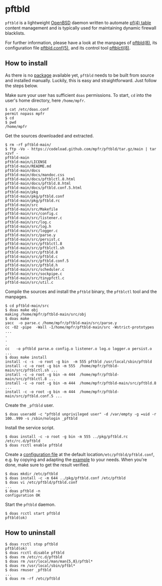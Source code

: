 # pftbld

`pftbld` is a lightweight [OpenBSD](https://www.openbsd.org) daemon written to automate [pf(4) table](http://man.openbsd.org/pf.conf#TABLES) content management and is typically used for maintaining dynamic firewall blacklists.

For further information, please have a look at the manpages of [pftbld(8)](https://mpfr.github.io/pftbld/pftbld.8.html), its configuration file [pftbld.conf(5)](https://mpfr.github.io/pftbld/pftbld.conf.5.html), and its control tool [pftblctl(8)](https://mpfr.github.io/pftbld/pftblctl.8.html).

## How to install

As there is no [package](https://www.openbsd.org/faq/faq15.html) available yet, `pftbld` needs to be built from source and installed manually. Luckily, this is easy and straightforward. Just follow the steps below.

Make sure your user has sufficient `doas` permissions. To start, `cd` into the user's home directory, here `/home/mpfr`.

```
$ cat /etc/doas.conf
permit nopass mpfr
$ cd
$ pwd
/home/mpfr
```

Get the sources downloaded and extracted.

```
$ rm -rf pftbld-main/
$ ftp -Vo - https://codeload.github.com/mpfr/pftbld/tar.gz/main | tar xzvf -
pftbld-main
pftbld-main/LICENSE
pftbld-main/README.md
pftbld-main/docs
pftbld-main/docs/mandoc.css
pftbld-main/docs/pftblctl.8.html
pftbld-main/docs/pftbld.8.html
pftbld-main/docs/pftbld.conf.5.html
pftbld-main/pkg
pftbld-main/pkg/pftbld.conf
pftbld-main/pkg/pftbld.rc
pftbld-main/src
pftbld-main/src/Makefile
pftbld-main/src/config.c
pftbld-main/src/listener.c
pftbld-main/src/log.c
pftbld-main/src/log.h
pftbld-main/src/logger.c
pftbld-main/src/parse.y
pftbld-main/src/persist.c
pftbld-main/src/pftblctl.8
pftbld-main/src/pftblctl.sh
pftbld-main/src/pftbld.8
pftbld-main/src/pftbld.c
pftbld-main/src/pftbld.conf.5
pftbld-main/src/pftbld.h
pftbld-main/src/scheduler.c
pftbld-main/src/sockpipe.c
pftbld-main/src/tinypfctl.c
pftbld-main/src/util.c
```

Compile the sources and install the `pftbld` binary, the `pftblctl` tool and the manpages.

```
$ cd pftbld-main/src
$ doas make obj
making /home/mpfr/pftbld-main/src/obj
$ doas make
yacc  -o parse.c /home/mpfr/pftbld-main/src/parse.y
cc -O2 -pipe  -Wall -I/home/mpfr/pftbld-main/src -Wstrict-prototypes ...
.
.
.
cc   -o pftbld parse.o config.o listener.o log.o logger.o persist.o ...
$ doas make install
install -c -s  -o root -g bin  -m 555 pftbld /usr/local/sbin/pftbld
install -c -o root -g bin -m 555  /home/mpfr/pftbld-main/src/pftblctl.sh ...
install -c -o root -g bin -m 444  /home/mpfr/pftbld-main/src/pftblctl.8 ...
install -c -o root -g bin -m 444  /home/mpfr/pftbld-main/src/pftbld.8 ...
install -c -o root -g bin -m 444  /home/mpfr/pftbld-main/src/pftbld.conf.5 ...
```

Create the `_pftbld` user.

```
$ doas useradd -c "pftbld unprivileged user" -d /var/empty -g =uid -r 100..999 -s /sbin/nologin _pftbld
```

Install the service script.

```
$ doas install -c -o root -g bin -m 555 ../pkg/pftbld.rc /etc/rc.d/pftbld
$ doas rcctl enable pftbld
```

Create a [configuration file](https://mpfr.github.io/pftbld/pftbld.conf.5.html) at the default location`/etc/pftbld/pftbld.conf`, e.g. by copying and adapting the [example](pkg/pftbld.conf) to your needs. When you're done, make sure to get the result verified.

```
$ doas mkdir /etc/pftbld
$ doas install -c -m 644 ../pkg/pftbld.conf /etc/pftbld
$ doas vi /etc/pftbld/pftbld.conf
...
$ doas pftbld -n
configuration OK
```

Start the `pftbld` daemon.

```
$ doas rcctl start pftbld
pftbld(ok)
```

## How to uninstall

```
$ doas rcctl stop pftbld
pftbld(ok)
$ doas rcctl disable pftbld
$ doas rm /etc/rc.d/pftbld
$ doas rm /usr/local/man/man{5,8}/pftbl*
$ doas rm /usr/local/sbin/pftbl*
$ doas rmuser _pftbld
...
$ doas rm -rf /etc/pftbld
```
